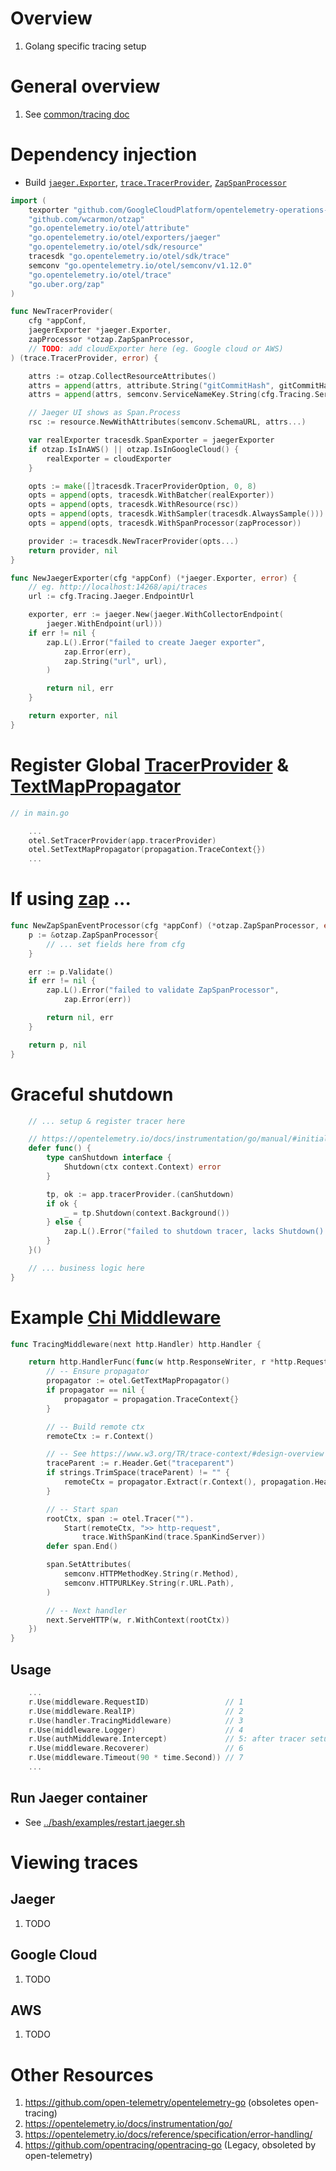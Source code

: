 # Overview
1. Golang specific tracing setup


# General overview
1. See [common/tracing doc](../common/observability/tracing.md)


# Dependency injection
- Build [`jaeger.Exporter`](https://pkg.go.dev/go.opentelemetry.io/otel/exporters/jaeger#Exporter), [`trace.TracerProvider`](https://pkg.go.dev/go.opentelemetry.io/otel/trace#TracerProvider), [`ZapSpanProcessor`](https://pkg.go.dev/github.com/wcarmon/otzap#ZapSpanProcessor)
```go
import (
    texporter "github.com/GoogleCloudPlatform/opentelemetry-operations-go/exporter/trace"
    "github.com/wcarmon/otzap"
    "go.opentelemetry.io/otel/attribute"
    "go.opentelemetry.io/otel/exporters/jaeger"
    "go.opentelemetry.io/otel/sdk/resource"
    tracesdk "go.opentelemetry.io/otel/sdk/trace"
    semconv "go.opentelemetry.io/otel/semconv/v1.12.0"
    "go.opentelemetry.io/otel/trace"
    "go.uber.org/zap"
)

func NewTracerProvider(
    cfg *appConf,
    jaegerExporter *jaeger.Exporter,
    zapProcessor *otzap.ZapSpanProcessor,
    // TODO: add cloudExporter here (eg. Google cloud or AWS)
) (trace.TracerProvider, error) {

    attrs := otzap.CollectResourceAttributes()
    attrs = append(attrs, attribute.String("gitCommitHash", gitCommitHash)) // See ./git_version_info.md
    attrs = append(attrs, semconv.ServiceNameKey.String(cfg.Tracing.ServiceName))

    // Jaeger UI shows as Span.Process
    rsc := resource.NewWithAttributes(semconv.SchemaURL, attrs...)

    var realExporter tracesdk.SpanExporter = jaegerExporter
    if otzap.IsInAWS() || otzap.IsInGoogleCloud() {
        realExporter = cloudExporter
    }

    opts := make([]tracesdk.TracerProviderOption, 0, 8)
    opts = append(opts, tracesdk.WithBatcher(realExporter))
    opts = append(opts, tracesdk.WithResource(rsc))
    opts = append(opts, tracesdk.WithSampler(tracesdk.AlwaysSample())) // TODO: tune to meet your requirements
    opts = append(opts, tracesdk.WithSpanProcessor(zapProcessor))

    provider := tracesdk.NewTracerProvider(opts...)
    return provider, nil
}

func NewJaegerExporter(cfg *appConf) (*jaeger.Exporter, error) {
    // eg. http://localhost:14268/api/traces
    url := cfg.Tracing.Jaeger.EndpointUrl

    exporter, err := jaeger.New(jaeger.WithCollectorEndpoint(
        jaeger.WithEndpoint(url)))
    if err != nil {
        zap.L().Error("failed to create Jaeger exporter",
            zap.Error(err),
            zap.String("url", url),
        )

        return nil, err
    }

    return exporter, nil
}
```


# Register Global [TracerProvider](https://pkg.go.dev/go.opentelemetry.io/otel/trace#TracerProvider) & [TextMapPropagator](https://pkg.go.dev/go.opentelemetry.io/otel/propagation#TextMapPropagator)
```go
// in main.go

    ...
    otel.SetTracerProvider(app.tracerProvider)
    otel.SetTextMapPropagator(propagation.TraceContext{})
    ...
```


# If using [zap](./logging.zap.md) ...
```go
func NewZapSpanEventProcessor(cfg *appConf) (*otzap.ZapSpanProcessor, error) {
    p := &otzap.ZapSpanProcessor{
        // ... set fields here from cfg
    }

    err := p.Validate()
    if err != nil {
        zap.L().Error("failed to validate ZapSpanProcessor",
            zap.Error(err))

        return nil, err
    }

    return p, nil
}
```

# Graceful shutdown
```go
    // ... setup & register tracer here

    // https://opentelemetry.io/docs/instrumentation/go/manual/#initializing-a-new-tracer
    defer func() {
        type canShutdown interface {
            Shutdown(ctx context.Context) error
        }

        tp, ok := app.tracerProvider.(canShutdown)
        if ok {
            _ = tp.Shutdown(context.Background())
        } else {
            zap.L().Error("failed to shutdown tracer, lacks Shutdown() method")
        }
    }()

    // ... business logic here
}
```


# Example [Chi Middleware](https://github.com/go-chi/chi)
```go
func TracingMiddleware(next http.Handler) http.Handler {

    return http.HandlerFunc(func(w http.ResponseWriter, r *http.Request) {
        // -- Ensure propagator
        propagator := otel.GetTextMapPropagator()
        if propagator == nil {
            propagator = propagation.TraceContext{}
        }

        // -- Build remote ctx
        remoteCtx := r.Context()

        // -- See https://www.w3.org/TR/trace-context/#design-overview
        traceParent := r.Header.Get("traceparent")
        if strings.TrimSpace(traceParent) != "" {
            remoteCtx = propagator.Extract(r.Context(), propagation.HeaderCarrier(r.Header))
        }

        // -- Start span
        rootCtx, span := otel.Tracer("").
            Start(remoteCtx, ">> http-request",
                trace.WithSpanKind(trace.SpanKindServer))
        defer span.End()

        span.SetAttributes(
            semconv.HTTPMethodKey.String(r.Method),
            semconv.HTTPURLKey.String(r.URL.Path),
        )

        // -- Next handler
        next.ServeHTTP(w, r.WithContext(rootCtx))
    })
}
```

## Usage
```go
    ...
    r.Use(middleware.RequestID)                 // 1
    r.Use(middleware.RealIP)                    // 2
    r.Use(handler.TracingMiddleware)            // 3
    r.Use(middleware.Logger)                    // 4
    r.Use(authMiddleware.Intercept)             // 5: after tracer setup
    r.Use(middleware.Recoverer)                 // 6
    r.Use(middleware.Timeout(90 * time.Second)) // 7
    ...
```

## Run Jaeger container
- See [../bash/examples/restart.jaeger.sh](https://github.com/wcarmon/docs/blob/main/bash/examples/restart.jaeger.sh)



# Viewing traces

## Jaeger
1. TODO


## Google Cloud
1. TODO


## AWS
1. TODO


# Other Resources
1. https://github.com/open-telemetry/opentelemetry-go (obsoletes open-tracing)
1. https://opentelemetry.io/docs/instrumentation/go/
1. https://opentelemetry.io/docs/reference/specification/error-handling/
1. https://github.com/opentracing/opentracing-go (Legacy, obsoleted by open-telemetry)
